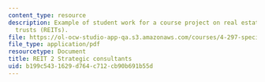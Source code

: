 ```yaml
---
content_type: resource
description: Example of student work for a course project on real estate investment
  trusts (REITs).
file: https://ol-ocw-studio-app-qa.s3.amazonaws.com/courses/4-297-special-problems-in-architecture-studies-fall-2000/b199c5431629d764c712cb90b691b55d_AyanSen.pdf
file_type: application/pdf
resourcetype: Document
title: REIT 2 Strategic consultants
uid: b199c543-1629-d764-c712-cb90b691b55d
---
```

